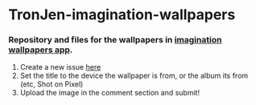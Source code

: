 # TronJen-imagination-wallpapers
### Repository and files for the wallpapers in [imagination wallpapers app](https://github.com/TronJen).
 
1. Create a new issue [here](https://github.com/TronJen/imagination/issues/new)
2. Set the title to the device the wallpaper is from, or the album its from (etc, Shot on Pixel)
3. Upload the image in the comment section and submit!
